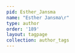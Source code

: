 ```yaml
---
pid: Esther_Jansma
name: "Esther Jansma\r"
type: author
order: '189'
layout: tagpage
collection: author_tags
---
```


